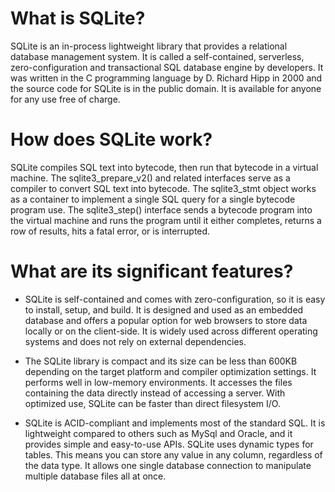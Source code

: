 # What is SQLite?

SQLite is an in-process lightweight library that provides a relational database management system. It is called a self-contained, serverless, zero-configuration and transactional SQL database engine by developers. It was written in the C programming language by D. Richard Hipp in 2000 and the source code for SQLite is in the public domain. It is available for anyone for any use free of charge.

# How does SQLite work?

SQLite compiles SQL text into bytecode, then run that bytecode in a virtual machine. 
The sqlite3_prepare_v2() and related interfaces serve as a compiler to convert SQL text into bytecode. The sqlite3_stmt object works as a container to implement a single SQL query for a single bytecode program use. The sqlite3_step() interface sends a bytecode program into the virtual machine and runs the program until it either completes, returns a row of results, hits a fatal error, or is interrupted.

# What are its significant features?

* SQLite is self-contained and comes with zero-configuration, so it is easy to install, setup, and build. It is designed and used as an embedded database and offers a popular option for web browsers to store data locally or on the client-side. It is widely used across different operating systems and does not rely on external dependencies. 

* The SQLite library is compact and its size can be less than 600KB depending on the target platform and compiler optimization settings. It performs well in low-memory environments. It accesses the files containing the data directly instead of accessing a server. With optimized use, SQLite can be faster than direct filesystem I/O. 

* SQLite is ACID-compliant and implements most of the standard SQL. It is lightweight compared to others such as MySql and Oracle, and it provides simple and easy-to-use APIs. SQLite uses dynamic types for tables. This means you can store any value in any column, regardless of the data type. It allows one single database connection to manipulate multiple database files all at once.
